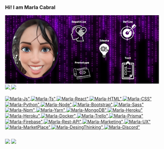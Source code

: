 ### Hi! I am Marla Cabral 

<img src="https://github.com/marlacabral/marlacabral/blob/main/CapaPerfilDt.png">

<div>
  <a href="https://github.com/marlacabral">
    <img height="180em" src="https://github-readme-stats.vercel.app/api?username=MarlaCabral&show_icons=true&theme=dracula&include_all_commits=true&count_private=true"/>
    <img height="180em" src="https://github-readme-stats.vercel.app/api/top-langs?username=MarlaCabral&layout=compact&langs_count=16&theme=dracula"/>
</div>
  
<div style="display: inline_block"><br>
  <img align="center" alt=Marla-Js" height="30" width="40" src="https://cdn.jsdelivr.net/gh/devicons/devicon/icons/javascript/javascript-original.svg">
  <img align="center" alt=Marla-Ts" height="30" width="40" src="https://cdn.jsdelivr.net/gh/devicons/devicon/icons/typescript/typescript-original.svg">
  <img align="center" alt=Marla-React" height="30" width="40" src="https://cdn.jsdelivr.net/gh/devicons/devicon/icons/react/react-original.svg">
  <img align="center" alt=Marla-HTML" height="30" width="40" src="https://cdn.jsdelivr.net/gh/devicons/devicon/icons/html5/html5-original.svg">
  <img align="center" alt=Marla-CSS" height="30" width="40" src="https://cdn.jsdelivr.net/gh/devicons/devicon/icons/css3/css3-original.svg">
  <img align="center" alt=Marla-Python" height="30" width="40" src="https://cdn.jsdelivr.net/gh/devicons/devicon/icons/python/python-original.svg">
  <img align="center" alt=Marla-Node" height="30" width="40" src="https://cdn.jsdelivr.net/gh/devicons/devicon/icons/nodejs/nodejs-original.svg">
  <img align="center" alt=Marla-Bootstrap" height="30" width="40" src="https://cdn.jsdelivr.net/gh/devicons/devicon/icons/bootstrap/bootstrap-original.svg">
  <img align="center" alt=Marla-Sass" height="30" width="40" src="https://cdn.jsdelivr.net/gh/devicons/devicon/icons/sass/sass-original.svg">
  <img align="center" alt=Marla-Npm" height="30" width="40" src="https://cdn.jsdelivr.net/gh/devicons/devicon/icons/npm/npm-original-wordmark.svg">
  <img align="center" alt=Marla-Yarn" height="30" width="40" src="https://cdn.jsdelivr.net/gh/devicons/devicon/icons/yarn/yarn-original.svg">
  <img align="center" alt=Marla-MongoDB" height="30" width="40" src="https://cdn.jsdelivr.net/gh/devicons/devicon/icons/mongodb/mongodb-original.svg">
  <img align="center" alt=Marla-Heroku" height="30" width="40" src="https://cdn.jsdelivr.net/gh/devicons/devicon/icons/heroku/heroku-original.svg">
  <img align="center" alt=Marla-Heroku" height="30" width="40" src="https://cdn.jsdelivr.net/gh/devicons/devicon/icons/postgresql/postgresql-original.svg">
  <img align="center" alt=Marla-Docker" height="30" width="40" src="https://cdn.jsdelivr.net/gh/devicons/devicon/icons/docker/docker-original.svg">
  <img align="center" alt=Marla-Trello" height="30" width="40" src="https://cdn.jsdelivr.net/gh/devicons/devicon/icons/trello/trello-plain.svg">
  <img align="center" alt=Marla-Prisma" height="30" width="40" src="https://cdn.worldvectorlogo.com/logos/prisma-3.svg">
  <img align="center" alt=Marla-Firebase" height="30" width="40" src="https://cdn.jsdelivr.net/gh/devicons/devicon/icons/firebase/firebase-plain.svg">
  <img align="center" alt=Marla-Rest-API" height="30" width="40" src="https://external-content.duckduckgo.com/iu/?u=https%3A%2F%2Fwww.flaticon.com%2Fbr%2Fpremium-icon%2Ficons%2Fsvg%2F1413%2F1413288.svg&f=1&nofb=1">
  <img align="center" alt=Marla-Marketing" height="30" width="40" src="https://external-content.duckduckgo.com/iu/?u=https%3A%2F%2Fimage.flaticon.com%2Ficons%2Fpng%2F512%2F747%2F747667.png&f=1&nofb=1">
  <img align="center" alt=Marla-UX" height="30" width="40" src="https://external-content.duckduckgo.com/iu/?u=https%3A%2F%2Fimage.flaticon.com%2Ficons%2Fpng%2F512%2F1329%2F1329045.png&f=1&nofb=1">
  <img align="center" alt=Marla-MarketPlace" height="30" width="40" src="https://external-content.duckduckgo.com/iu/?u=https%3A%2F%2Fcdn0.iconfinder.com%2Fdata%2Ficons%2Fdigital-marketing-2-12%2F50%2F161-512.png&f=1&nofb=1">
  <img align="center" alt=Marla-DesingThinking" height="30" width="40" src="https://external-content.duckduckgo.com/iu/?u=https%3A%2F%2Fcdn2.iconfinder.com%2Fdata%2Ficons%2Fux-and-ui-astute-vol-1%2F512%2FDesign_Thinking-512.png&f=1&nofb=1">
  <img align="center" alt=Marla-Discord" height="30" width="40" src="https://external-content.duckduckgo.com/iu/?u=https%3A%2F%2Fvignette.wikia.nocookie.net%2Flogopedia%2Fimages%2F4%2F41%2FDiscord_Inverted_Icon.svg%2Frevision%2Flatest%2Fscale-to-width-down%2F640%3Fcb%3D20170926051023&f=1&nofb=1">
  
##

<div>
  <a href="https://www.linkedin.com/in/marla-cabral-031428124/" tarket="_blank"><img src="https://img.shields.io/badge/LinkedIn-0077B5?style=for-the-badge&logo=linkedin&logoColor=white"></a>
  <a href="mailto:devmarlacabral@gmail.com" ><img src="https://img.shields.io/badge/Gmail-D14836?style=for-the-badge&logo=gmail&logoColor=white"></a>  
</div>
